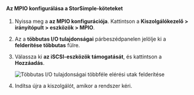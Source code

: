 #### <a name="to-configure-mpio-for-storsimple-volumes"></a>Az MPIO konfigurálása a StorSimple-köteteket
1. Nyissa meg a **az MPIO konfigurációja**. Kattintson a **Kiszolgálókezelő > irányítópult > eszközök > MPIO**.
2. Az a **többutas I/O tulajdonságai** párbeszédpanelen jelölje ki a **felderítése többutas** fülre.
3. Válassza ki **az iSCSI-eszközök támogatását**, és kattintson a **Hozzáadás**.  
   
    ![Többutas I/O tulajdonságai többféle elérési utak felderítése](./media/storsimple-configure-mpio-volumes/IC741003.png)
4. Indítsa újra a kiszolgálót, amikor a rendszer kéri.

